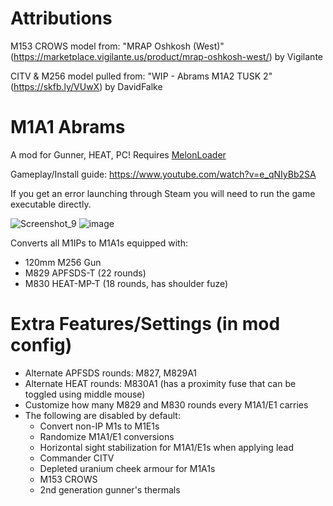 # Attributions
M153 CROWS model from: "MRAP Oshkosh (West)" (https://marketplace.vigilante.us/product/mrap-oshkosh-west/) by Vigilante

CITV & M256 model pulled from: "WIP - Abrams M1A2 TUSK 2" (https://skfb.ly/VUwX) by DavidFalke

# M1A1 Abrams
A mod for Gunner, HEAT, PC! Requires [MelonLoader](https://github.com/LavaGang/MelonLoader/)

Gameplay/Install guide: https://www.youtube.com/watch?v=e_qNIyBb2SA

If you get an error launching through Steam you will need to run the game executable directly.

![Screenshot_9](https://github.com/thebeninator/M1A1Abrams/assets/89621837/0fcbec7f-dc15-4ef2-850e-8e48c5783260)
![image](https://github.com/thebeninator/M1A1Abrams/assets/89621837/c80ef9c8-7e42-485c-957e-6cba0dd20c0c)

<p>
Converts all M1IPs to M1A1s equipped with: 
	<ul>
	<li>120mm M256 Gun</li>
	<li>M829 APFSDS-T (22 rounds)</li>
    	<li>M830 HEAT-MP-T (18 rounds, has shoulder fuze)</li>
 	</ul>
</p>

# Extra Features/Settings (in mod config)
- Alternate APFSDS rounds: M827, M829A1
- Alternate HEAT rounds: M830A1 (has a proximity fuse that can be toggled using middle mouse)
- Customize how many M829 and M830 rounds every M1A1/E1 carries
- The following are disabled by default:
	- Convert non-IP M1s to M1E1s
	- Randomize M1A1/E1 conversions
	- Horizontal sight stabilization for M1A1/E1s when applying lead 
	- Commander CITV
	- Depleted uranium cheek armour for M1A1s
	- M153 CROWS
	- 2nd generation gunner's thermals
